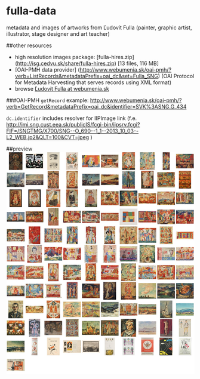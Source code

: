 fulla-data
============

metadata and images of artworks from Ľudovít Fulla (painter, graphic artist, illustrator, stage designer and art teacher)

##other resources


* high resolution images package: [fulla-hires.zip] (http://isg.cedvu.sk/share/fulla-hires.zip) [13 files, 116 MB]
* [OAI-PMH data provider] (http://www.webumenia.sk/oai-pmh/?verb=ListRecords&metadataPrefix=oai_dc&set=Fulla_SNG) (OAI Protocol for Metadata Harvesting that serves records using XML format)
* browse [Ľudovít Fulla at webumenia.sk](http://www.webumenia.sk/web/guest/search/-/simpleSearch/query=%22%C4%BDudov%C3%ADt+Fulla%22&autocomplete=true)

###OAI-PMH
`getRecord` example: 
http://www.webumenia.sk/oai-pmh/?verb=GetRecord&metadataPrefix=oai_dc&identifier=SVK%3ASNG.G_434

`dc.identifier` includes resolver for IIPImage link (f.e. http://imi.sng.cust.eea.sk/publicIS/fcgi-bin/iipsrv.fcgi?FIF=/SNGTMG/X700/SNG--O_690--1_1--2013_10_03--L2_WEB.jp2&QLT=100&CVT=jpeg )

##preview
![Ľudovít Fulla](/jpg-nahlady/_nahlady.jpg?raw=true)
